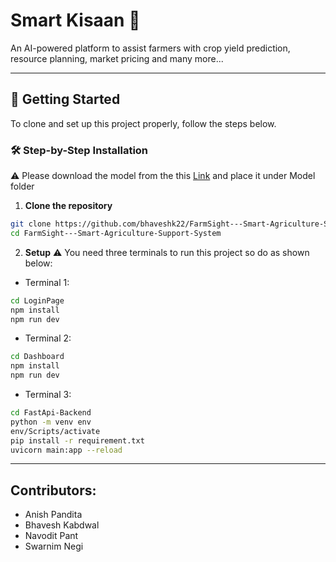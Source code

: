 # Smart Kisaan 🌾
An AI-powered platform to assist farmers with crop yield prediction, resource planning, market pricing and many more...

---

## 🚀 Getting Started

To clone and set up this project properly, follow the steps below. 

### 🛠️ Step-by-Step Installation
⚠️ Please download the model from the this [Link](https://drive.google.com/file/d/19BHv-F11HHAwKJRsphtGOyz30gg3GWuK/view?usp=sharing) and place it under Model folder

1. **Clone the repository**
```bash
git clone https://github.com/bhaveshk22/FarmSight---Smart-Agriculture-Support-System.git
cd FarmSight---Smart-Agriculture-Support-System
```

2. **Setup**
⚠️ You need three terminals to run this project so do as shown below:
- Terminal 1:
```bash
cd LoginPage
npm install
npm run dev
```
- Terminal 2:
```bash
cd Dashboard
npm install
npm run dev
```
- Terminal 3:
```bash
cd FastApi-Backend
python -m venv env
env/Scripts/activate
pip install -r requirement.txt
uvicorn main:app --reload
```
---
 ## Contributors:
 - Anish Pandita
 - Bhavesh Kabdwal
 - Navodit Pant
 - Swarnim Negi
